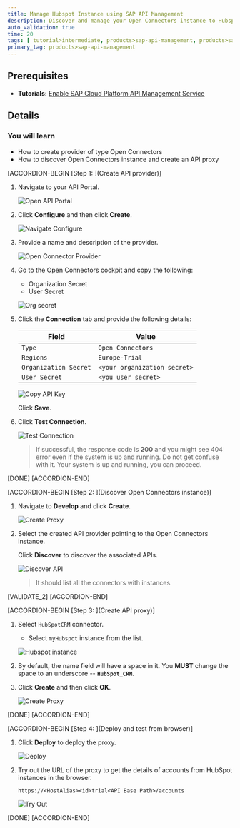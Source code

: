 ```yaml
---
title: Manage Hubspot Instance using SAP API Management
description: Discover and manage your Open Connectors instance to Hubspot in SAP API Management.
auto_validation: true
time: 20
tags: [ tutorial>intermediate, products>sap-api-management, products>sap-cloud-platform]
primary_tag: products>sap-api-management
---
```


## Prerequisites
- **Tutorials:** [Enable SAP Cloud Platform API Management Service](https://developers.sap.com/tutorials/hcp-apim-enable-service.html)

## Details
### You will learn
  - How to create provider of type Open Connectors
  - How to discover Open Connectors instance and create an API proxy

[ACCORDION-BEGIN [Step 1: ](Create API provider)]

1. Navigate to your API Portal.

    ![Open API Portal](01-open-API-Portal.png)

2. Click **Configure** and then click **Create**.

    ![Navigate Configure](02-Navigate-configure.png)

3. Provide a name and description of the provider.

    ![Open Connector Provider](03-open-Connector-Provider.png)

4. Go to the Open Connectors cockpit and copy the following:

    - Organization Secret
    - User Secret  

    ![Org secret](04-OrgSecret.png)

5. Click the **Connection** tab and provide the following details:

    **Field** | **Value**
    ---- | ----
    `Type` |`Open Connectors`
    `Regions` |`Europe-Trial`
    `Organization Secret` |`<your organization secret>`
    `User Secret` | `<you user secret>`

    ![Copy API Key](05-Connection.png)

    Click **Save**.

6. Click **Test Connection**.

    ![Test Connection](06-test-connection.png)

    >If successful, the response code is **200** and you might see 404 error even if the system is up and running. Do not get confuse with it. Your system is up and running, you can proceed.

[DONE]
[ACCORDION-END]

[ACCORDION-BEGIN [Step 2: ](Discover Open Connectors instance)]
1. Navigate to **Develop** and click **Create**.

    ![Create Proxy](07-create-proxy.png)

2. Select the created API provider pointing to the Open Connectors instance.

    Click **Discover** to discover the associated APIs.

    ![Discover API](08-Discover.png)

    >It should list all the connectors with instances.

[VALIDATE_2]
[ACCORDION-END]

[ACCORDION-BEGIN [Step 3: ](Create API proxy)]

1. Select `HubSpotCRM` connector.

    - Select `myHubspot` instance from the list.

    ![Hubspot instance](09-hubspot-instance.png)

2. By default, the name field will have a space in it. You **MUST** change the space to an underscore -- **`HubSpot_CRM`**.

3. Click **Create** and then click **OK**.

    ![Create Proxy](10-create-proxy.png)

[DONE]
[ACCORDION-END]

[ACCORDION-BEGIN [Step 4: ](Deploy and test from browser)]

1. Click **Deploy** to deploy the proxy.

    ![Deploy](11-deploy.png)

2. Try out the URL of the proxy to get the details of accounts from HubSpot instances in the browser.

    `https://<HostAlias><id>trial<API Base Path>/accounts`

    ![Try Out](12-Try-out.png)

[DONE]
[ACCORDION-END]
